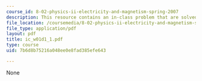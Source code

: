 ```yaml
---
course_id: 8-02-physics-ii-electricity-and-magnetism-spring-2007
description: This resource contains an in-class problem that are solved in groups.
file_location: /coursemedia/8-02-physics-ii-electricity-and-magnetism-spring-2007/7b6d8b75216a048ee0e8fad385efe643_ic_w01d1_1.pdf
file_type: application/pdf
layout: pdf
title: ic_w01d1_1.pdf
type: course
uid: 7b6d8b75216a048ee0e8fad385efe643

---
```

None